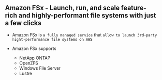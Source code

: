 ## Amazon FSx - Launch, run, and scale feature-rich and highly-performant file systems with just a few clicks

- Amazon FSx is `a fully managed service` that `allow to launch 3rd-party hight-performance file systems on AWS`

- Amazon FSx supports

  - NetApp ONTAP
  - OpenZFS
  - Windows File Server
  - Lustre
